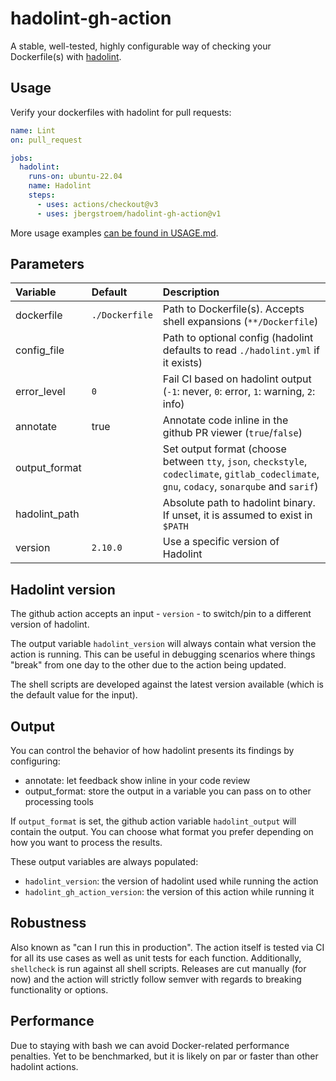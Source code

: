# hadolint-gh-action

A stable, well-tested, highly configurable way of checking your Dockerfile(s) with [hadolint][hadolint].

## Usage

Verify your dockerfiles with hadolint for pull requests:

```yaml
name: Lint
on: pull_request

jobs:
  hadolint:
    runs-on: ubuntu-22.04
    name: Hadolint
    steps:
      - uses: actions/checkout@v3
      - uses: jbergstroem/hadolint-gh-action@v1
```

More usage examples [can be found in USAGE.md](USAGE.md).

## Parameters

| Variable      | Default        | Description                                                                                                                                   |
| :------------ | :------------- | :-------------------------------------------------------------------------------------------------------------------------------------------- |
| dockerfile    | `./Dockerfile` | Path to Dockerfile(s). Accepts shell expansions (`**/Dockerfile`)                                                                             |
| config_file   |                | Path to optional config (hadolint defaults to read `./hadolint.yml` if it exists)                                                             |
| error_level   | `0`            | Fail CI based on hadolint output (`-1`: never, `0`: error, `1`: warning, `2`: info)                                                           |
| annotate      | true           | Annotate code inline in the github PR viewer (`true`/`false`)                                                                                 |
| output_format |                | Set output format (choose between `tty`, `json`, `checkstyle`, `codeclimate`, `gitlab_codeclimate`, `gnu`, `codacy`, `sonarqube` and `sarif`) |
| hadolint_path |                | Absolute path to hadolint binary. If unset, it is assumed to exist in `$PATH`                                                                 |
| version       | `2.10.0`       | Use a specific version of Hadolint                                                                                                            |

## Hadolint version

The github action accepts an input - `version` - to switch/pin to a different version of hadolint.

The output variable `hadolint_version` will always contain what version the action is running.
This can be useful in debugging scenarios where things "break" from one day to the other due to the action being updated.

The shell scripts are developed against the latest version available (which is the default value for the input).

## Output

You can control the behavior of how hadolint presents its findings by configuring:

- annotate: let feedback show inline in your code review
- output_format: store the output in a variable you can pass on to other processing tools

If `output_format` is set, the github action variable `hadolint_output` will contain the output. You can choose what format you prefer depending on how you want to process the results.

These output variables are always populated:

- `hadolint_version`: the version of hadolint used while running the action
- `hadolint_gh_action_version`: the version of this action while running it

## Robustness

Also known as "can I run this in production". The action itself is tested via CI for all its use cases as well as unit tests for each function. Additionally, `shellcheck` is run against all shell scripts. Releases are cut manually (for now) and the action will strictly follow semver with regards to breaking functionality or options.

## Performance

Due to staying with bash we can avoid Docker-related performance penalties. Yet to be benchmarked, but it is likely on par or faster than other hadolint actions.

[hadolint]: http://github.com/hadolint/hadolint/
